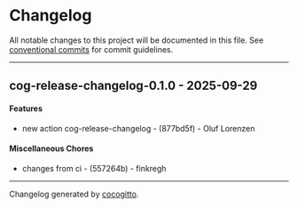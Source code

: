 # Changelog
All notable changes to this project will be documented in this file. See [conventional commits](https://www.conventionalcommits.org/) for commit guidelines.

- - -
## cog-release-changelog-0.1.0 - 2025-09-29
#### Features
- new action cog-release-changelog - (877bd5f) - Oluf Lorenzen
#### Miscellaneous Chores
- changes from ci - (557264b) - finkregh

- - -

Changelog generated by [cocogitto](https://github.com/cocogitto/cocogitto).